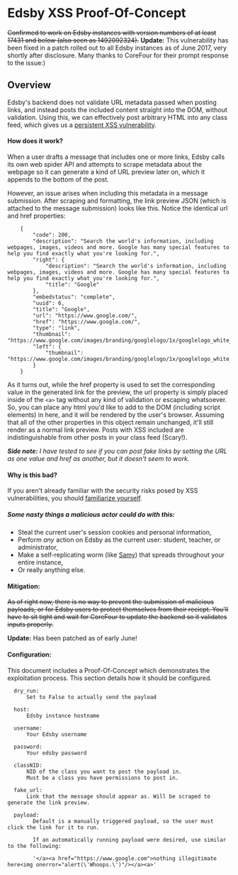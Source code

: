 # Edsby XSS Proof-Of-Concept

~~Confirmed to work on Edsby instances with version numbers of at least 17431 and below (also seen as 1492092324).~~
**Update:** This vulnerability has been fixed in a patch rolled out to all Edsby instances as of June 2017, very shortly after disclosure. Many thanks to CoreFour for their prompt response to
the issue:)

## Overview

 Edsby's backend does not validate URL metadata passed when posting links, and instead posts the included content straight into the DOM, without validation. Using this, we can effectively post arbitrary HTML into any class feed, which gives us a [persistent XSS vulnerability](https://en.wikipedia.org/wiki/Cross-site_scripting#Persistent).

#### How does it work?

When a user drafts a message that includes one or more links, Edsby calls its own web spider API and attempts to scrape metadata about the webpage so it can generate a kind of URL preview later on, which it appends to the bottom of the post.

However, an issue arises when including this metadata in a message submission. After scraping and formatting,
the link preview JSON (which is attached to the message submission) looks like this. Notice the identical url and href properties:

        {
            "code": 200,
            "description": "Search the world's information, including webpages, images, videos and more. Google has many special features to help you find exactly what you're looking for.",
            "right": {
                "description": "Search the world's information, including webpages, images, videos and more. Google has many special features to help you find exactly what you're looking for.",
                "title": "Google"
            },
            "embedstatus": "complete",
            "uuid": 6,
            "title": "Google",
            "url": "https://www.google.com/",
            "href": "https://www.google.com/",
            "type": "link",
            "thumbnail": "https://www.google.com/images/branding/googlelogo/1x/googlelogo_white_background_color_272x92dp.png",
            "left": {
                "thumbnail": "https://www.google.com/images/branding/googlelogo/1x/googlelogo_white_background_color_272x92dp.png"
            }
        }


  As it turns out, while the href property is used to set the corresponding value in the generated link for the preview, the url
 property is simply placed inside of the `<a>` tag without any kind of validation or escaping whatsoever. So, you can place any html
 you'd like to add to the DOM (including script elements) in here, and it will be rendered by the user's browser. Assuming that all
 of the other properties in this object remain unchanged, it'll still render as a normal link preview. Posts with XSS included are
 indistinguishable from other posts in your class feed (Scary!).

  _**Side note:** I have tested to see if you can post fake links by setting the URL as one value and href as another, but it doesn't seem to work._

#### Why is this bad?
  If you aren't already familiar with the security risks posed by XSS vulnerabilities, you should [familiarize yourself](https://en.wikipedia.org/wiki/Cross-site_scripting#Persistent_attack).

##### Some nasty things a malicious actor could do with this:
  - Steal the current user's session cookies and personal information,
  - Perform _any_ action on Edsby as the current user: student,  teacher, or administrator,
  - Make a self-replicating worm (like [Samy](https://en.wikipedia.org/wiki/Samy_(computer_worm))) that spreads throughout your entire instance,
  - Or really anything else.


#### Mitigation:

  ~~As of right now, there is no way to prevent the submission of malicious payloads, or
  for Edsby users to protect themselves from their reciept. You'll have to sit tight and
  wait for CoreFour to update the backend so it validates inputs properly.~~

  **Update:** Has been patched as of early June!

#### Configuration:
   This document includes a Proof-Of-Concept which demonstrates the exploitation process. This section
  details how it should be configured.

      dry_run:
          Set to False to actually send the payload

      host:
          Edsby instance hostname

      username:
          Your Edsby username

      password:
          Your edsby password

      classNID:
          NID of the class you want to post the payload in.
          Must be a class you have permissions to post in.

      fake_url:
          Link that the message should appear as. Will be scraped to generate the link preview.

      payload:
            Default is a manually triggered payload, so the user must click the link for it to run.

            If an automatically running payload were desired, use similar to the following:

            '</a><a href="https://www.google.com">nothing illegitimate here<img onerror="alert(\'Whoops.\')"/></a><a>'
